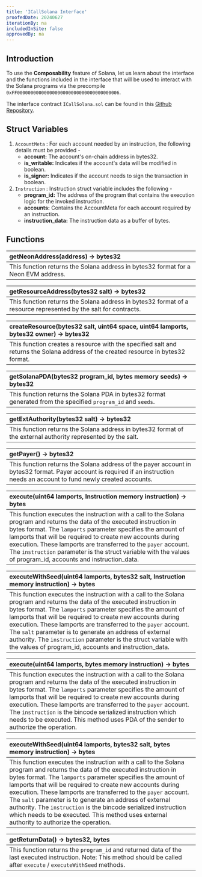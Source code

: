 ```yaml
---
title: 'ICallSolana Interface'
proofedDate: 20240627
iterationBy: na
includedInSite: false
approvedBy: na
---
```


## Introduction

To use the **Composability** feature of Solana, let us learn about the interface and the functions included in the interface that will be used to interact with the Solana programs via the precompile `0xFF00000000000000000000000000000000000006`.

The interface contract `ICallSolana.sol` can be found in this [Github Repository](https://github.com/neonlabsorg/neon-tutorials/blob/add/call-solana/hardhat/contracts/TestCallSolana/interfaces/ICallSolana.sol).

## Struct Variables

1. `AccountMeta` : For each account needed by an instruction, the following details must be provided -
   - **account:** The account's on-chain address in bytes32.
   - **is_writable:** Indicates if the account's data will be modified in boolean.
   - **is_signer:** Indicates if the account needs to sign the transaction in boolean.
2. `Instruction` : Instruction struct variable includes the following -
   - **program_id:** The address of the program that contains the execution logic for the invoked instruction.
   - **accounts:** Contains the AccountMeta for each account required by an instruction.
   - **instruction_data:** The instruction data as a buffer of bytes.

## Functions

| getNeonAddress(address) -> bytes32                                                 |
| :--------------------------------------------------------------------------------- |
| This function returns the Solana address in bytes32 format for a Neon EVM address. |

| getResourceAddress(bytes32 salt) -> bytes32                                                                     |
| :-------------------------------------------------------------------------------------------------------------- |
| This function returns the Solana address in bytes32 format of a resource represented by the salt for contracts. |

| createResource(bytes32 salt, uint64 space, uint64 lamports, bytes32 owner) -> bytes32                                              |
| :--------------------------------------------------------------------------------------------------------------------------------- |
| This function creates a resource with the specified salt and returns the Solana address of the created resource in bytes32 format. |

| getSolanaPDA(bytes32 program_id, bytes memory seeds) -> bytes32                                               |
| :------------------------------------------------------------------------------------------------------------ |
| This function returns the Solana PDA in bytes32 format generated from the specified `program_id` and `seeds`. |

| getExtAuthority(bytes32 salt) -> bytes32                                                                      |
| :------------------------------------------------------------------------------------------------------------ |
| This function returns the Solana address in bytes32 format of the external authority represented by the salt. |

| getPayer() -> bytes32                                                                                                                                                         |
| :---------------------------------------------------------------------------------------------------------------------------------------------------------------------------- |
| This function returns the Solana address of the payer account in bytes32 format. Payer account is required if an instruction needs an account to fund newly created accounts. |

| execute(uint64 lamports, Instruction memory instruction) -> bytes                                                                                                                                                                                                                                                                                                                                                                           |
| :------------------------------------------------------------------------------------------------------------------------------------------------------------------------------------------------------------------------------------------------------------------------------------------------------------------------------------------------------------------------------------------------------------------------------------------ |
| This function executes the instruction with a call to the Solana program and returns the data of the executed instruction in bytes format. The `lamports` parameter specifies the amount of lamports that will be required to create new accounts during execution. These lamports are transferred to the `payer` account. The `instruction` parameter is the struct variable with the values of program_id, accounts and instruction_data. |

| executeWithSeed(uint64 lamports, bytes32 salt, Instruction memory instruction) -> bytes                                                                                                                                                                                                                                                                                                                                                                                                                           |
| :---------------------------------------------------------------------------------------------------------------------------------------------------------------------------------------------------------------------------------------------------------------------------------------------------------------------------------------------------------------------------------------------------------------------------------------------------------------------------------------------------------------- |
| This function executes the instruction with a call to the Solana program and returns the data of the executed instruction in bytes format. The `lamports` parameter specifies the amount of lamports that will be required to create new accounts during execution. These lamports are transferred to the `payer` account. The `salt` parameter is to generate an address of external authority. The `instruction` parameter is the struct variable with the values of program_id, accounts and instruction_data. |

| execute(uint64 lamports, bytes memory instruction) -> bytes                                                                                                                                                                                                                                                                                                                                                                                                                   |
| :---------------------------------------------------------------------------------------------------------------------------------------------------------------------------------------------------------------------------------------------------------------------------------------------------------------------------------------------------------------------------------------------------------------------------------------------------------------------------- |
| This function executes the instruction with a call to the Solana program and returns the data of the executed instruction in bytes format. The `lamports` parameter specifies the amount of lamports that will be required to create new accounts during execution. These lamports are transferred to the `payer` account. The `instruction` is the bincode serialized instruction which needs to be executed. This method uses PDA of the sender to authorize the operation. |

| executeWithSeed(uint64 lamports, bytes32 salt, bytes memory instruction) -> bytes                                                                                                                                                                                                                                                                                                                                                                                                                                                                    |
| :--------------------------------------------------------------------------------------------------------------------------------------------------------------------------------------------------------------------------------------------------------------------------------------------------------------------------------------------------------------------------------------------------------------------------------------------------------------------------------------------------------------------------------------------------- |
| This function executes the instruction with a call to the Solana program and returns the data of the executed instruction in bytes format. The `lamports` parameter specifies the amount of lamports that will be required to create new accounts during execution. These lamports are transferred to the `payer` account. The `salt` parameter is to generate an address of external authority. The `instruction` is the bincode serialized instruction which needs to be executed. This method uses external authority to authorize the operation. |

| getReturnData() -> bytes32, bytes                                                                                                                                          |
| :------------------------------------------------------------------------------------------------------------------------------------------------------------------------- |
| This function returns the `program_id` and returned data of the last executed instruction. Note: This method should be called after `execute` / `executeWithSeed` methods. |
